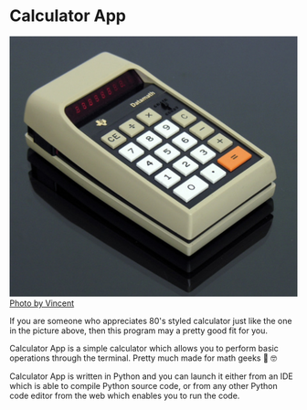# Calculator App

<img src="/datamath-2500-calculator.jpg"></img>
<a href="https://www.flickr.com/photos/44337451@N00/6083134852">Photo by Vincent</a>

If you are someone who appreciates 80's styled calculator just like the one in the picture above, then this program may a pretty good fit for you.

Calculator App is a simple calculator which allows you to perform basic operations through the terminal. Pretty much made for math geeks 🧮 🤓

Calculator App is written in Python and you can launch it either from an IDE which is able to compile Python source code, or from any other Python code editor from the web which enables you to run the code.

